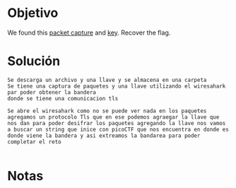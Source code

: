 
# Objetivo 
We found this [packet capture](https://jupiter.challenges.picoctf.org/static/0c84d3636dd088d9fe4efd5d0d869a06/capture.pcap) and [key](https://jupiter.challenges.picoctf.org/static/0c84d3636dd088d9fe4efd5d0d869a06/picopico.key). Recover the flag.
# Solución 
```
Se descarga un archivo y una llave y se almacena en una carpeta 
Se tiene una captura de paquetes y una llave utilizando el wiresahark par poder obtener la bandera 
donde se tiene una comunicacion tls 

Se abre el wiresahark como no se puede ver nada en los paquetes agregamos un protocolo Tls que en ese podemos agraegar la llave que nos dan para poder desifrar los paquetes agregando la llave nos vamos a buscar un string que inice con picoCTF que nos encuentra en donde es donde viene la bandera y asi extreamos la bandarea para poder completar el reto 


```
# Notas 

